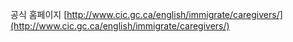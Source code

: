  공식 홈페이지 
 [http://www.cic.gc.ca/english/immigrate/caregivers/](http://www.cic.gc.ca/english/immigrate/caregivers/)
